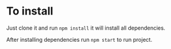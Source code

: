 # To install

Just clone it and run `npm install` it will install all dependencies.

After installing dependencies run `npm start` to run project.
